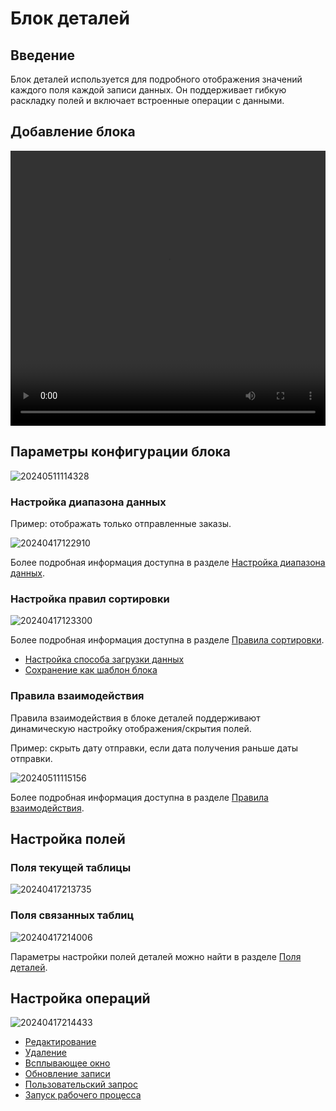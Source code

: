 # Блок деталей

## Введение

Блок деталей используется для подробного отображения значений каждого поля каждой записи данных. Он поддерживает гибкую раскладку полей и включает встроенные операции с данными.

## Добавление блока

<video width="100%" height="440" controls>
      <source src="https://static-docs.nocobase.com/20240417122622.mp4" type="video/mp4">
</video>

## Параметры конфигурации блока

![20240511114328](https://static-docs.nocobase.com/20240511114328.png)

### Настройка диапазона данных

Пример: отображать только отправленные заказы.

![20240417122910](https://static-docs.nocobase.com/20240417122910.png)

Более подробная информация доступна в разделе [Настройка диапазона данных](/handbook/ui/blocks/block-settings/data-scope).

### Настройка правил сортировки

![20240417123300](https://static-docs.nocobase.com/20240417123300.png)

Более подробная информация доступна в разделе [Правила сортировки](/handbook/ui/blocks/block-settings/sorting-rule).

- [Настройка способа загрузки данных](/handbook/ui/blocks/block-settings/loading-mode)
- [Сохранение как шаблон блока](/handbook/ui/blocks/block-settings/block-template)

### Правила взаимодействия

Правила взаимодействия в блоке деталей поддерживают динамическую настройку отображения/скрытия полей.

Пример: скрыть дату отправки, если дата получения раньше даты отправки.

![20240511115156](https://static-docs.nocobase.com/20240511115156.png)

Более подробная информация доступна в разделе [Правила взаимодействия](/handbook/ui/blocks/block-settings/linkage-rule).

## Настройка полей

### Поля текущей таблицы

![20240417213735](https://static-docs.nocobase.com/20240417213735.png)

### Поля связанных таблиц

![20240417214006](https://static-docs.nocobase.com/20240417214006.png)

Параметры настройки полей деталей можно найти в разделе [Поля деталей](/handbook/ui/fields/generic/detail-form-item).

## Настройка операций

![20240417214433](https://static-docs.nocobase.com/20240417214433.png)

- [Редактирование](/handbook/ui/actions/types/edit)
- [Удаление](/handbook/ui/actions/types/delete)
- [Всплывающее окно](/handbook/ui/actions/types/pop-up)
- [Обновление записи](/handbook/ui/actions/types/update-record)
- [Пользовательский запрос](/handbook/action-custom-request)
- [Запуск рабочего процесса](/handbook/workflow/manual/triggers/custom-action)